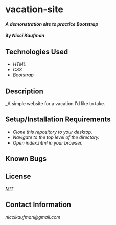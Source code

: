 # vacation-site

#### _A demonstration site to practice Bootstrap_

#### By _**Nicci Kaufman**_

## Technologies Used

* _HTML_
* _CSS_
* _Bootstrap_

## Description

_A simple website for a vacation I'd like to take.

## Setup/Installation Requirements

* _Clone this repository to your desktop._
* _Navigate to the top level of the directory._
* _Open index.html in your browser._


## Known Bugs


## License

_[MIT](https://en.wikipedia.org/wiki/MIT_License)_

## Contact Information

_niccikaufman@gmail.com_